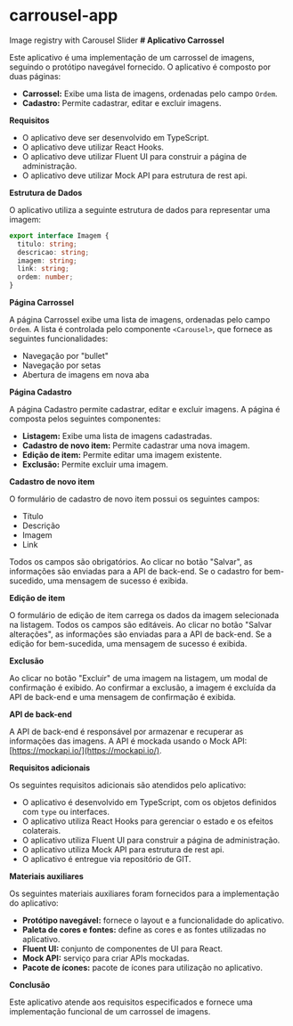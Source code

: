 # carrousel-app
 Image registry with Carousel Slider
**# Aplicativo Carrossel**

Este aplicativo é uma implementação de um carrossel de imagens, seguindo o protótipo navegável fornecido. O aplicativo é composto por duas páginas:

* **Carrossel:** Exibe uma lista de imagens, ordenadas pelo campo `Ordem`.
* **Cadastro:** Permite cadastrar, editar e excluir imagens.

**Requisitos**

* O aplicativo deve ser desenvolvido em TypeScript.
* O aplicativo deve utilizar React Hooks.
* O aplicativo deve utilizar Fluent UI para construir a página de administração.
* O aplicativo deve utilizar Mock API para estrutura de rest api.

**Estrutura de Dados**

O aplicativo utiliza a seguinte estrutura de dados para representar uma imagem:

```typescript
export interface Imagem {
  titulo: string;
  descricao: string;
  imagem: string;
  link: string;
  ordem: number;
}
```

**Página Carrossel**

A página Carrossel exibe uma lista de imagens, ordenadas pelo campo `Ordem`. A lista é controlada pelo componente `<Carousel>`, que fornece as seguintes funcionalidades:

* Navegação por "bullet"
* Navegação por setas
* Abertura de imagens em nova aba

**Página Cadastro**

A página Cadastro permite cadastrar, editar e excluir imagens. A página é composta pelos seguintes componentes:

* **Listagem:** Exibe uma lista de imagens cadastradas.
* **Cadastro de novo item:** Permite cadastrar uma nova imagem.
* **Edição de item:** Permite editar uma imagem existente.
* **Exclusão:** Permite excluir uma imagem.

**Cadastro de novo item**

O formulário de cadastro de novo item possui os seguintes campos:

* Título
* Descrição
* Imagem
* Link

Todos os campos são obrigatórios. Ao clicar no botão "Salvar", as informações são enviadas para a API de back-end. Se o cadastro for bem-sucedido, uma mensagem de sucesso é exibida.

**Edição de item**

O formulário de edição de item carrega os dados da imagem selecionada na listagem. Todos os campos são editáveis. Ao clicar no botão "Salvar alterações", as informações são enviadas para a API de back-end. Se a edição for bem-sucedida, uma mensagem de sucesso é exibida.

**Exclusão**

Ao clicar no botão "Excluir" de uma imagem na listagem, um modal de confirmação é exibido. Ao confirmar a exclusão, a imagem é excluída da API de back-end e uma mensagem de confirmação é exibida.

**API de back-end**

A API de back-end é responsável por armazenar e recuperar as informações das imagens. A API é mockada usando o Mock API: [https://mockapi.io/](https://mockapi.io/).

**Requisitos adicionais**

Os seguintes requisitos adicionais são atendidos pelo aplicativo:

* O aplicativo é desenvolvido em TypeScript, com os objetos definidos com `type` ou interfaces.
* O aplicativo utiliza React Hooks para gerenciar o estado e os efeitos colaterais.
* O aplicativo utiliza Fluent UI para construir a página de administração.
* O aplicativo utiliza Mock API para estrutura de rest api.
* O aplicativo é entregue via repositório de GIT.

**Materiais auxiliares**

Os seguintes materiais auxiliares foram fornecidos para a implementação do aplicativo:

* **Protótipo navegável:** fornece o layout e a funcionalidade do aplicativo.
* **Paleta de cores e fontes:** define as cores e as fontes utilizadas no aplicativo.
* **Fluent UI:** conjunto de componentes de UI para React.
* **Mock API:** serviço para criar APIs mockadas.
* **Pacote de ícones:** pacote de ícones para utilização no aplicativo.

**Conclusão**

Este aplicativo atende aos requisitos especificados e fornece uma implementação funcional de um carrossel de imagens.